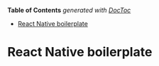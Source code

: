 <!-- START doctoc generated TOC please keep comment here to allow auto update -->
<!-- DON'T EDIT THIS SECTION, INSTEAD RE-RUN doctoc TO UPDATE -->
**Table of Contents**  *generated with [DocToc](https://github.com/thlorenz/doctoc)*

- [React Native boilerplate](#react-native-boilerplate)

<!-- END doctoc generated TOC please keep comment here to allow auto update -->

# React Native boilerplate
